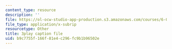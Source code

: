```yaml
---
content_type: resource
description: ''
file: https://ol-ocw-studio-app-production.s3.amazonaws.com/courses/6-041-probabilistic-systems-analysis-and-applied-probability-fall-2010/b9c7755f166f81e4c296fc9b1b96502e_3eiio3Tw7UQ.srt
file_type: application/x-subrip
resourcetype: Other
title: 3play caption file
uid: b9c7755f-166f-81e4-c296-fc9b1b96502e
---
```

